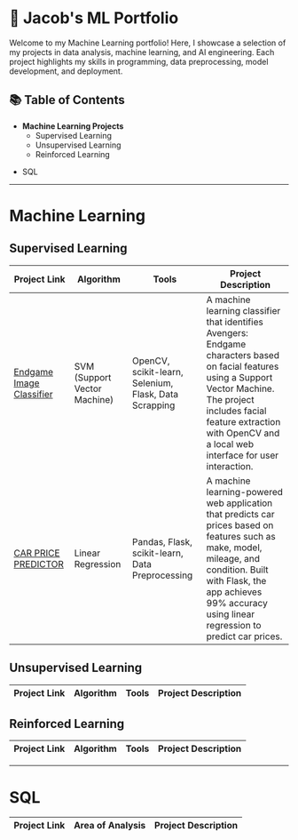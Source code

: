 # 🧠 Jacob's ML Portfolio
Welcome to my Machine Learning portfolio! Here, I showcase a selection of my projects in data analysis, machine learning, and AI engineering. Each project highlights my skills in programming, data preprocessing, model development, and deployment.

## 📚 Table of Contents
- **Machine Learning Projects**
  - Supervised Learning
  - Unsupervised Learning
  - Reinforced Learning
<!--
  - Deep Learning
  - Time Series Analysis
  - Ensemble Methods
  -->
 - SQL

  <!--
- Visualization
- Python?
- Data Manipulation & Cleaning
- Data Preprocessing & Feature Engineering
- Cloud Computing?
- Big Data?
-->


***

# Machine Learning

## Supervised Learning

| Project Link | Algorithm | Tools | Project Description |
|---|---|---|---|
| [Endgame Image Classifier](https://github.com/JacobV2001/Avengers-EndGame-Image-Classification) | SVM (Support Vector Machine) | OpenCV, scikit-learn, Selenium, Flask, Data Scrapping | A machine learning classifier that identifies Avengers: Endgame characters based on facial features using a Support Vector Machine. The project includes facial feature extraction with OpenCV and a local web interface for user interaction. |
| [CAR PRICE PREDICTOR](https://github.com/JacobV2001/Car_Prices_Predictor) | Linear Regression | Pandas, Flask, scikit-learn, Data Preprocessing | A machine learning-powered web application that predicts car prices based on features such as make, model, mileage, and condition. Built with Flask, the app achieves 99% accuracy using linear regression to predict car prices. |




## Unsupervised Learning

| Project Link | Algorithm | Tools | Project Description |
|---|---|---|---|


##  Reinforced Learning

| Project Link | Algorithm | Tools | Project Description |
|---|---|---|---|


***

# SQL 


| Project Link | Area of Analysis | Project Description | 
|---|---|---|


